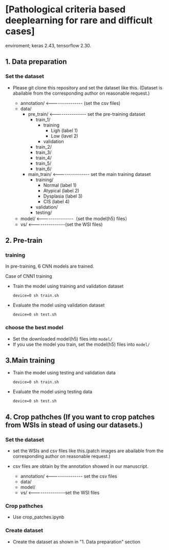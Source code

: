 # [Pathological criteria based deeplearning for rare and difficult cases]


enviroment; keras 2.43, tensorflow 2.30. 

## 1. Data preparation
### Set the dataset
- Please git clone this repository and set the dataset like this.
  (Dataset is abailable from the corresponding author on reasonable request.)
     
    - annotation/    <--------------- (set the csv files)
    - data/
        - pre_train/    <--------------- set the pre-training dataset
            - train_1/
                - training
                    - Ligh (label 1)
                    - Low (lavel 2)
                - validation
            - train_2/
            - train_3/
            - train_4/
            - train_5/
            - train_6/
        - main_train/    <--------------- set the main training dataset
            - training/
                - Normal (label 1)
                - Atypical (label 2)
                - Dysplasia (label 3)
                - CIS (label 4)
            - validation/
            - testing/
    - model/    <---------------（set the model(h5) files）
    - vs/    <---------------(set the WSI files)

## 2. Pre-train
### training
In pre-training, 6 CNN models are trained. 

Case of CNN1 training
- Train the model using training and validation dataset
    ```
    device=0 sh train.sh
    ```
- Evaluate the model using validation dataset
    ```
    device=0 sh test.sh
    ```
### choose the best model
- Set the downloaded model(h5) files  into ```model/```
- If you use the model you train, set the model(h5) files  into ```model/```


## 3.Main training
- Train the model using testing and validation data 
    ```
    device=0 sh train.sh
    ```
- Evaluate the model using testing data
    ```
    device=0 sh test.sh
    ```

## 4. Crop pathches (If you want to crop patches from WSIs in stead of using our datasets.)
### Set the dataset
- set the WSIs and csv files like this.(patch images are abailable from the corresponding author on reasonable request.)
- csv files are obtain by the annotation showed in our manuscript.
     
    - annotation/  <--------------- set the csv files
    - data/
    - model/
    - vs/  <---------------set the WSI files
    
### Crop pathches
- Use crop_patches.ipynb

### Create dataset
- Create the dataset as shown in "1. Data preparation" section
